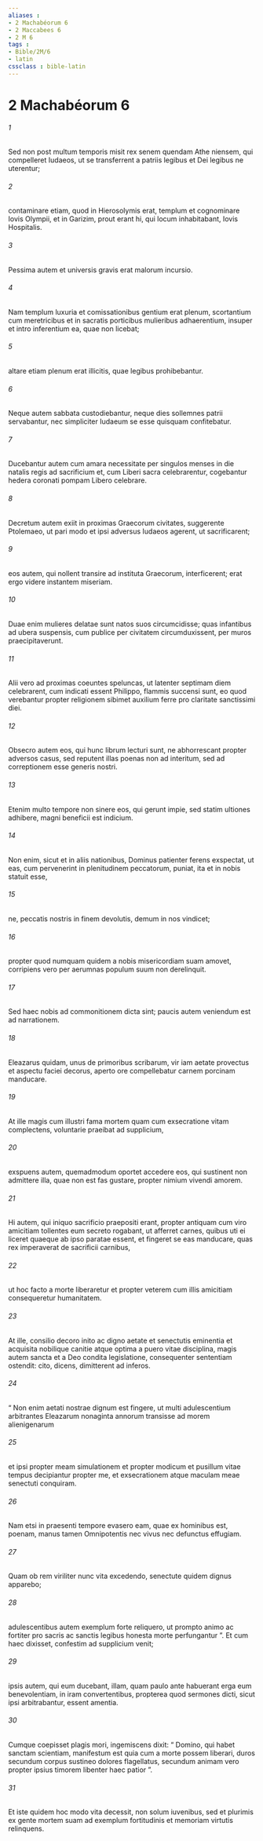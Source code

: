 ```yaml
---
aliases : 
- 2 Machabéorum 6
- 2 Maccabees 6
- 2 M 6
tags : 
- Bible/2M/6
- latin
cssclass : bible-latin
---
```


# 2 Machabéorum 6

###### 1
Sed non post multum temporis misit rex senem quendam Athe niensem, qui compelleret Iudaeos, ut se transferrent a patriis legibus et Dei legibus ne uterentur; 
###### 2
contaminare etiam, quod in Hierosolymis erat, templum et cognominare Iovis Olympii, et in Garizim, prout erant hi, qui locum inhabitabant, Iovis Hospitalis. 
###### 3
Pessima autem et universis gravis erat malorum incursio. 
###### 4
Nam templum luxuria et comissationibus gentium erat plenum, scortantium cum meretricibus et in sacratis porticibus mulieribus adhaerentium, insuper et intro inferentium ea, quae non licebat; 
###### 5
altare etiam plenum erat illicitis, quae legibus prohibebantur. 
###### 6
Neque autem sabbata custodiebantur, neque dies sollemnes patrii servabantur, nec simpliciter Iudaeum se esse quisquam confitebatur. 
###### 7
Ducebantur autem cum amara necessitate per singulos menses in die natalis regis ad sacrificium et, cum Liberi sacra celebrarentur, cogebantur hedera coronati pompam Libero celebrare. 
###### 8
Decretum autem exiit in proximas Graecorum civitates, suggerente Ptolemaeo, ut pari modo et ipsi adversus Iudaeos agerent, ut sacrificarent; 
###### 9
eos autem, qui nollent transire ad instituta Graecorum, interficerent; erat ergo videre instantem miseriam. 
###### 10
Duae enim mulieres delatae sunt natos suos circumcidisse; quas infantibus ad ubera suspensis, cum publice per civitatem circumduxissent, per muros praecipitaverunt. 
###### 11
Alii vero ad proximas coeuntes speluncas, ut latenter septimam diem celebrarent, cum indicati essent Philippo, flammis succensi sunt, eo quod verebantur propter religionem sibimet auxilium ferre pro claritate sanctissimi diei.
###### 12
Obsecro autem eos, qui hunc librum lecturi sunt, ne abhorrescant propter adversos casus, sed reputent illas poenas non ad interitum, sed ad correptionem esse generis nostri. 
###### 13
Etenim multo tempore non sinere eos, qui gerunt impie, sed statim ultiones adhibere, magni beneficii est indicium. 
###### 14
Non enim, sicut et in aliis nationibus, Dominus patienter ferens exspectat, ut eas, cum pervenerint in plenitudinem peccatorum, puniat, ita et in nobis statuit esse, 
###### 15
ne, peccatis nostris in finem devolutis, demum in nos vindicet; 
###### 16
propter quod numquam quidem a nobis misericordiam suam amovet, corripiens vero per aerumnas populum suum non derelinquit. 
###### 17
Sed haec nobis ad commonitionem dicta sint; paucis autem veniendum est ad narrationem.
###### 18
Eleazarus quidam, unus de primoribus scribarum, vir iam aetate provectus et aspectu faciei decorus, aperto ore compellebatur carnem porcinam manducare. 
###### 19
At ille magis cum illustri fama mortem quam cum exsecratione vitam complectens, voluntarie praeibat ad supplicium, 
###### 20
exspuens autem, quemadmodum oportet accedere eos, qui sustinent non admittere illa, quae non est fas gustare, propter nimium vivendi amorem. 
###### 21
Hi autem, qui iniquo sacrificio praepositi erant, propter antiquam cum viro amicitiam tollentes eum secreto rogabant, ut afferret carnes, quibus uti ei liceret quaeque ab ipso paratae essent, et fingeret se eas manducare, quas rex imperaverat de sacrificii carnibus, 
###### 22
ut hoc facto a morte liberaretur et propter veterem cum illis amicitiam consequeretur humanitatem. 
###### 23
At ille, consilio decoro inito ac digno aetate et senectutis eminentia et acquisita nobilique canitie atque optima a puero vitae disciplina, magis autem sancta et a Deo condita legislatione, consequenter sententiam ostendit: cito, dicens, dimitterent ad inferos. 
###### 24
“ Non enim aetati nostrae dignum est fingere, ut multi adulescentium arbitrantes Eleazarum nonaginta annorum transisse ad morem alienigenarum 
###### 25
et ipsi propter meam simulationem et propter modicum et pusillum vitae tempus decipiantur propter me, et exsecrationem atque maculam meae senectuti conquiram. 
###### 26
Nam etsi in praesenti tempore evasero eam, quae ex hominibus est, poenam, manus tamen Omnipotentis nec vivus nec defunctus effugiam. 
###### 27
Quam ob rem viriliter nunc vita excedendo, senectute quidem dignus apparebo; 
###### 28
adulescentibus autem exemplum forte reliquero, ut prompto animo ac fortiter pro sacris ac sanctis legibus honesta morte perfungantur ”. Et cum haec dixisset, confestim ad supplicium venit; 
###### 29
ipsis autem, qui eum ducebant, illam, quam paulo ante habuerant erga eum benevolentiam, in iram convertentibus, propterea quod sermones dicti, sicut ipsi arbitrabantur, essent amentia. 
###### 30
Cumque coepisset plagis mori, ingemiscens dixit: “ Domino, qui habet sanctam scientiam, manifestum est quia cum a morte possem liberari, duros secundum corpus sustineo dolores flagellatus, secundum animam vero propter ipsius timorem libenter haec patior ”. 
###### 31
Et iste quidem hoc modo vita decessit, non solum iuvenibus, sed et plurimis ex gente mortem suam ad exemplum fortitudinis et memoriam virtutis relinquens.
